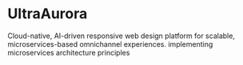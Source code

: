 # UltraAurora
Cloud-native, AI-driven responsive web design platform for scalable, microservices-based omnichannel experiences. implementing microservices architecture principles

